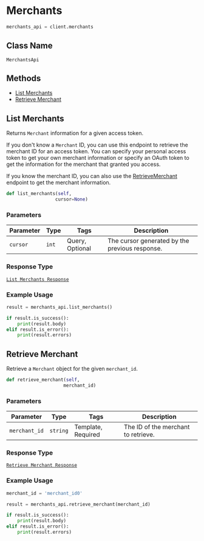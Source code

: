 # Merchants

```python
merchants_api = client.merchants
```

## Class Name

`MerchantsApi`

## Methods

* [List Merchants](/doc/merchants.md#list-merchants)
* [Retrieve Merchant](/doc/merchants.md#retrieve-merchant)

## List Merchants

Returns `Merchant` information for a given access token.

If you don't know a `Merchant` ID, you can use this endpoint to retrieve the merchant ID for an access token.
You can specify your personal access token to get your own merchant information or specify an OAuth token
to get the information for the  merchant that granted you access.

If you know the merchant ID, you can also use the [RetrieveMerchant](#endpoint-merchants-retrievemerchant)
endpoint to get the merchant information.

```python
def list_merchants(self,
                  cursor=None)
```

### Parameters

| Parameter | Type | Tags | Description |
|  --- | --- | --- | --- |
| `cursor` | `int` | Query, Optional | The cursor generated by the previous response. |

### Response Type

[`List Merchants Response`](/doc/models/list-merchants-response.md)

### Example Usage

```python
result = merchants_api.list_merchants()

if result.is_success():
    print(result.body)
elif result.is_error():
    print(result.errors)
```

## Retrieve Merchant

Retrieve a `Merchant` object for the given `merchant_id`.

```python
def retrieve_merchant(self,
                     merchant_id)
```

### Parameters

| Parameter | Type | Tags | Description |
|  --- | --- | --- | --- |
| `merchant_id` | `string` | Template, Required | The ID of the merchant to retrieve. |

### Response Type

[`Retrieve Merchant Response`](/doc/models/retrieve-merchant-response.md)

### Example Usage

```python
merchant_id = 'merchant_id0'

result = merchants_api.retrieve_merchant(merchant_id)

if result.is_success():
    print(result.body)
elif result.is_error():
    print(result.errors)
```

